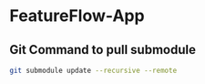 # FeatureFlow-App

## Git Command to pull submodule

```bash
git submodule update --recursive --remote
```
